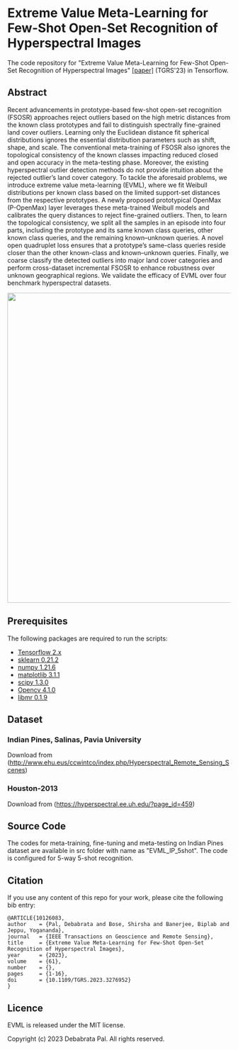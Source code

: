 # Extreme Value Meta-Learning for Few-Shot Open-Set Recognition of Hyperspectral Images

The code repository for "Extreme Value Meta-Learning for Few-Shot Open-Set Recognition of Hyperspectral Images" [[paper]](https://ieeexplore.ieee.org/abstract/document/10126083) (TGRS'23) in Tensorflow. 

## Abstract

Recent advancements in prototype-based few-shot open-set recognition (FSOSR) approaches reject outliers based on the high metric distances from the known class prototypes and fail to distinguish spectrally fine-grained land cover outliers. Learning only the Euclidean distance fit spherical distributions ignores the essential distribution parameters such as shift, shape, and scale. The conventional meta-training of FSOSR also ignores the topological consistency of the known classes impacting reduced closed and open accuracy in the meta-testing phase. Moreover, the existing hyperspectral outlier detection methods do not provide intuition about the rejected outlier’s land cover category. To tackle the aforesaid problems, we introduce extreme value meta-learning (EVML), where we fit Weibull distributions per known class based on the limited support-set distances from the respective prototypes. A newly proposed prototypical OpenMax (P-OpenMax) layer leverages these meta-trained Weibull models and calibrates the query distances to reject fine-grained outliers. Then, to learn the topological consistency, we split all the samples in an episode into four parts, including the prototype and its same known class queries, other known class queries, and the remaining known–unknown queries. A novel open quadruplet loss ensures that a prototype’s same-class queries reside closer than the other known-class and known–unknown queries. Finally, we coarse classify the detected outliers into major land cover categories and perform cross-dataset incremental FSOSR to enhance robustness over unknown geographical regions. We validate the efficacy of EVML over four benchmark hyperspectral datasets.

<img src='Imgs/Fig01_EVML_Encoder.png' width='700'>

## Prerequisites

The following packages are required to run the scripts:

- [Tensorflow 2.x](https://www.tensorflow.org/)
- [sklearn 0.21.2](https://scikit-learn.org/stable/)
- [numpy 1.21.6](https://numpy.org/)
- [matplotlib 3.1.1](https://matplotlib.org/)
- [scipy 1.3.0](https://scipy.org/)
- [Opencv 4.1.0](https://pypi.org/project/opencv-python/)
- [libmr 0.1.9](https://pypi.org/project/libmr/)

## Dataset

### Indian Pines, Salinas, Pavia University
Download from (http://www.ehu.eus/ccwintco/index.php/Hyperspectral_Remote_Sensing_Scenes) 

### Houston-2013
Download from  (https://hyperspectral.ee.uh.edu/?page_id=459)

## Source Code
The codes for meta-training, fine-tuning and meta-testing on Indian Pines dataset are available in src folder with name as "EVML_IP_5shot". The code is configured for 5-way 5-shot recognition. 

## Citation  
If you use any content of this repo for your work, please cite the following bib entry:


	@ARTICLE{10126083,
    author    = {Pal, Debabrata and Bose, Shirsha and Banerjee, Biplab and Jeppu, Yogananda},
    journal   = {IEEE Transactions on Geoscience and Remote Sensing},
    title     = {Extreme Value Meta-Learning for Few-Shot Open-Set Recognition of Hyperspectral Images},
    year      = {2023},
    volume    = {61},
    number    = {},
    pages     = {1-16},
    doi       = {10.1109/TGRS.2023.3276952}
	}

## Licence
EVML is released under the MIT license.

Copyright (c) 2023 Debabrata Pal. All rights reserved.
